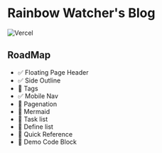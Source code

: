 # Rainbow Watcher's Blog

![Vercel](https://vercelbadge.vercel.app/api/rainbowatcher/blog)

## RoadMap

- ✅ Floating Page Header
- ✅ Side Outline
- 🚧 Tags
- ✅ Mobile Nav
- 🎯 Pagenation
- 🎯 Mermaid
- 🎯 Task list
- 🎯 Define list
- 🎯 Quick Reference
- 🎯 Demo Code Block
